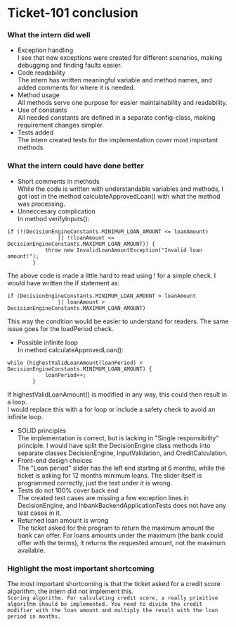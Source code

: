 # Ticket-101 conclusion

### What the intern did well

* Exception handling  
I see that new exceptions were created for different scenarios, making debugging and finding faults easier. 
* Code readability  
The intern has written meaningful variable and method names, and added comments for where it is needed. 
* Method usage  
All methods serve one purpose for easier maintainability and readability.
* Use of constants  
All needed constants are defined in a separate config-class, making requirement changes simpler.
* Tests added  
The intern created tests for the implementation cover most important methods


### What the intern could have done better

* Short comments in methods  
While the code is written with understandable variables and methods, I got lost in the method calculateApprovedLoan() with what the method was processing.
* Unneccesary complication  
In method verifyInputs(): 
```
if (!(DecisionEngineConstants.MINIMUM_LOAN_AMOUNT <= loanAmount)
                || !(loanAmount <= DecisionEngineConstants.MAXIMUM_LOAN_AMOUNT)) {
            throw new InvalidLoanAmountException("Invalid loan amount!");
        }
```
The above code is made a little hard to read using ! for a simple check. I would have written the if statement as:
```
if (DecisionEngineConstants.MINIMUM_LOAN_AMOUNT > loanAmount
                || loanAmount > DecisionEngineConstants.MAXIMUM_LOAN_AMOUNT) 
```
This way the condition would be easier to understand for readers. The same issue goes for the loadPeriod check.
* Possible infinite loop  
In method calculateApprovedLoan():  
```
while (highestValidLoanAmount(loanPeriod) < DecisionEngineConstants.MINIMUM_LOAN_AMOUNT) {
            loanPeriod++;
        }
```
If highestValidLoanAmount() is modified in any way, this could then result in a loop.  
I would replace this with a for loop or include a safety check to avoid an infinite loop.

* SOLID principles  
The implementation is correct, but is lacking in "Single responsibility" principle. I would have split the DecisionEngine class methods into separate classes DecisionEngine, InputValidation, and CreditCalculation.
* Front-end design choices  
The "Loan period" slider has the left end starting at 6 months, while the ticket is asking for 12 months minimum loans. The slider itself is programmed correctly, just the text under it is wrong.
* Tests do not 100% cover back end  
The created test cases are missing a few exception lines in DecisionEngine, and InbankBackendApplicationTests does not have any test cases in it.
* Returned loan amount is wrong  
The ticket asked for the program to return the maximum amount the bank can offer. For loans amounts under the maximum (the bank could offer with the terms), it returns the requested amount, not the maximum available. 

### Highlight the most important shortcoming

The most important shortcoming is that the ticket asked for a credit score algorithm, the intern did not implement this.   
``Scoring algorithm. For calculating credit score, a really primitive algorithm should be implemented.
You need to divide the credit modifier with the loan amount and multiply the result with the loan
period in months.``

